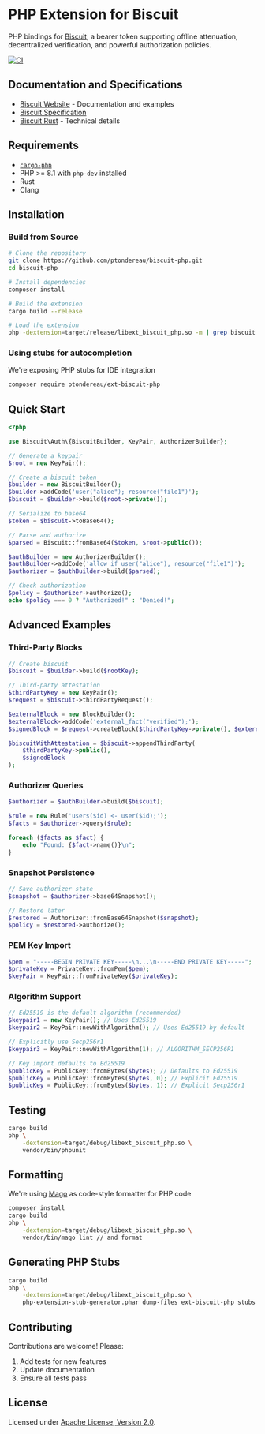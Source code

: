 # PHP Extension for Biscuit



PHP bindings for [Biscuit](https://www.biscuitsec.org), a bearer token supporting offline attenuation, decentralized verification, and powerful authorization policies.

[![CI](https://github.com/ptondereau/biscuit-php/actions/workflows/tests.yml/badge.svg)](https://github.com/ptondereau/biscuit-php/actions/workflows/tests.yml)

## Documentation and Specifications

- [Biscuit Website](https://www.biscuitsec.org) - Documentation and examples
- [Biscuit Specification](https://github.com/biscuit-auth/biscuit)
- [Biscuit Rust](https://github.com/biscuit-auth/biscuit-rust) - Technical details

## Requirements

- [`cargo-php`](https://crates.io/crates/cargo-php)
- PHP >= 8.1 with `php-dev` installed
- Rust
- Clang

## Installation

### Build from Source

```bash
# Clone the repository
git clone https://github.com/ptondereau/biscuit-php.git
cd biscuit-php

# Install dependencies
composer install

# Build the extension
cargo build --release

# Load the extension
php -dextension=target/release/libext_biscuit_php.so -m | grep biscuit
```

### Using stubs for autocompletion

We're exposing PHP stubs for IDE integration

```bash
composer require ptondereau/ext-biscuit-php
```

## Quick Start

```php
<?php

use Biscuit\Auth\{BiscuitBuilder, KeyPair, AuthorizerBuilder};

// Generate a keypair
$root = new KeyPair();

// Create a biscuit token
$builder = new BiscuitBuilder();
$builder->addCode('user("alice"); resource("file1")');
$biscuit = $builder->build($root->private());

// Serialize to base64
$token = $biscuit->toBase64();

// Parse and authorize
$parsed = Biscuit::fromBase64($token, $root->public());

$authBuilder = new AuthorizerBuilder();
$authBuilder->addCode('allow if user("alice"), resource("file1")');
$authorizer = $authBuilder->build($parsed);

// Check authorization
$policy = $authorizer->authorize();
echo $policy === 0 ? "Authorized!" : "Denied!";
```

## Advanced Examples

### Third-Party Blocks

```php
// Create biscuit
$biscuit = $builder->build($rootKey);

// Third-party attestation
$thirdPartyKey = new KeyPair();
$request = $biscuit->thirdPartyRequest();

$externalBlock = new BlockBuilder();
$externalBlock->addCode('external_fact("verified");');
$signedBlock = $request->createBlock($thirdPartyKey->private(), $externalBlock);

$biscuitWithAttestation = $biscuit->appendThirdParty(
    $thirdPartyKey->public(),
    $signedBlock
);
```

### Authorizer Queries

```php
$authorizer = $authBuilder->build($biscuit);

$rule = new Rule('users($id) <- user($id);');
$facts = $authorizer->query($rule);

foreach ($facts as $fact) {
    echo "Found: {$fact->name()}\n";
}
```

### Snapshot Persistence

```php
// Save authorizer state
$snapshot = $authorizer->base64Snapshot();

// Restore later
$restored = Authorizer::fromBase64Snapshot($snapshot);
$policy = $restored->authorize();
```

### PEM Key Import

```php
$pem = "-----BEGIN PRIVATE KEY-----\n...\n-----END PRIVATE KEY-----";
$privateKey = PrivateKey::fromPem($pem);
$keyPair = KeyPair::fromPrivateKey($privateKey);
```

### Algorithm Support

```php
// Ed25519 is the default algorithm (recommended)
$keypair1 = new KeyPair(); // Uses Ed25519
$keypair2 = KeyPair::newWithAlgorithm(); // Uses Ed25519 by default

// Explicitly use Secp256r1
$keypair3 = KeyPair::newWithAlgorithm(1); // ALGORITHM_SECP256R1

// Key import defaults to Ed25519
$publicKey = PublicKey::fromBytes($bytes); // Defaults to Ed25519
$publicKey = PublicKey::fromBytes($bytes, 0); // Explicit Ed25519
$publicKey = PublicKey::fromBytes($bytes, 1); // Explicit Secp256r1
```

## Testing

```bash
cargo build
php \
    -dextension=target/debug/libext_biscuit_php.so \
    vendor/bin/phpunit
```

## Formatting

We're using [Mago](https://mago.carthage.software/) as code-style formatter for PHP code

```bash
composer install
cargo build
php \
    -dextension=target/debug/libext_biscuit_php.so \
    vendor/bin/mago lint // and format
```

## Generating PHP Stubs

```bash
cargo build
php \
    -dextension=target/debug/libext_biscuit_php.so \
    php-extension-stub-generator.phar dump-files ext-biscuit-php stubs
```

## Contributing

Contributions are welcome! Please:

1. Add tests for new features
3. Update documentation
4. Ensure all tests pass

## License

Licensed under [Apache License, Version 2.0](./LICENSE).
